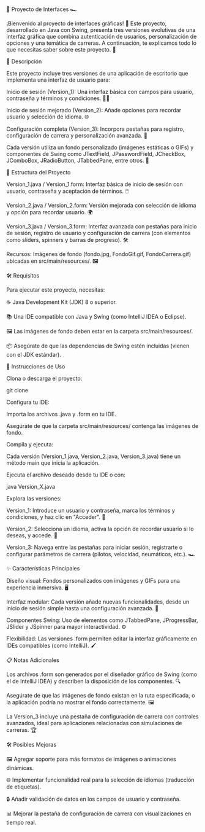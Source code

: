 🚗 Proyecto de Interfaces 🏎️

¡Bienvenido al proyecto de interfaces gráficas! 🎉 Este proyecto, desarrollado en Java con Swing, presenta tres versiones evolutivas de una interfaz gráfica que combina autenticación de usuarios, personalización de opciones y una temática de carreras. A continuación, te explicamos todo lo que necesitas saber sobre este proyecto. 🚀

📖 Descripción

Este proyecto incluye tres versiones de una aplicación de escritorio que implementa una interfaz de usuario para:





Inicio de sesión (Version_1): Una interfaz básica con campos para usuario, contraseña y términos y condiciones. 🧑‍💻



Inicio de sesión mejorado (Version_2): Añade opciones para recordar usuario y selección de idioma. 🌐



Configuración completa (Version_3): Incorpora pestañas para registro, configuración de carrera y personalización avanzada. 🏁

Cada versión utiliza un fondo personalizado (imágenes estáticas o GIFs) y componentes de Swing como JTextField, JPasswordField, JCheckBox, JComboBox, JRadioButton, JTabbedPane, entre otros. 🎨

📂 Estructura del Proyecto





Version_1.java / Version_1.form: Interfaz básica de inicio de sesión con usuario, contraseña y aceptación de términos. 🖱️



Version_2.java / Version_2.form: Versión mejorada con selección de idioma y opción para recordar usuario. 🌍



Version_3.java / Version_3.form: Interfaz avanzada con pestañas para inicio de sesión, registro de usuario y configuración de carrera (con elementos como sliders, spinners y barras de progreso). 🛠️



Recursos: Imágenes de fondo (fondo.jpg, FondoGif.gif, FondoCarrera.gif) ubicadas en src/main/resources/. 🖼️

🛠️ Requisitos

Para ejecutar este proyecto, necesitas:





☕ Java Development Kit (JDK) 8 o superior.



📚 Una IDE compatible con Java y Swing (como IntelliJ IDEA o Eclipse).



🖼️ Las imágenes de fondo deben estar en la carpeta src/main/resources/.



📦 Asegúrate de que las dependencias de Swing estén incluidas (vienen con el JDK estándar).

🚀 Instrucciones de Uso





Clona o descarga el proyecto:

git clone <URL-del-repositorio>



Configura tu IDE:





Importa los archivos .java y .form en tu IDE.



Asegúrate de que la carpeta src/main/resources/ contenga las imágenes de fondo.



Compila y ejecuta:





Cada versión (Version_1.java, Version_2.java, Version_3.java) tiene un método main que inicia la aplicación.



Ejecuta el archivo deseado desde tu IDE o con:

java Version_X.java



Explora las versiones:





Version_1: Introduce un usuario y contraseña, marca los términos y condiciones, y haz clic en "Acceder". 🔑



Version_2: Selecciona un idioma, activa la opción de recordar usuario si lo deseas, y accede. 🌟



Version_3: Navega entre las pestañas para iniciar sesión, registrarte o configurar parámetros de carrera (pilotos, velocidad, neumáticos, etc.). 🏎️

✨ Características Principales





Diseño visual: Fondos personalizados con imágenes y GIFs para una experiencia inmersiva. 🖥️



Interfaz modular: Cada versión añade nuevas funcionalidades, desde un inicio de sesión simple hasta una configuración avanzada. 🧩



Componentes Swing: Uso de elementos como JTabbedPane, JProgressBar, JSlider y JSpinner para mayor interactividad. ⚙️



Flexibilidad: Las versiones .form permiten editar la interfaz gráficamente en IDEs compatibles (como IntelliJ). 🖌️

📋 Notas Adicionales





Los archivos .form son generados por el diseñador gráfico de Swing (como el de IntelliJ IDEA) y describen la disposición de los componentes. 🔍



Asegúrate de que las imágenes de fondo existan en la ruta especificada, o la aplicación podría no mostrar el fondo correctamente. 🖼️



La Version_3 incluye una pestaña de configuración de carrera con controles avanzados, ideal para aplicaciones relacionadas con simulaciones de carreras. 🏆

🛠️ Posibles Mejoras





🖼️ Agregar soporte para más formatos de imágenes o animaciones dinámicas.



🌐 Implementar funcionalidad real para la selección de idiomas (traducción de etiquetas).



🔒 Añadir validación de datos en los campos de usuario y contraseña.



📊 Mejorar la pestaña de configuración de carrera con visualizaciones en tiempo real.
